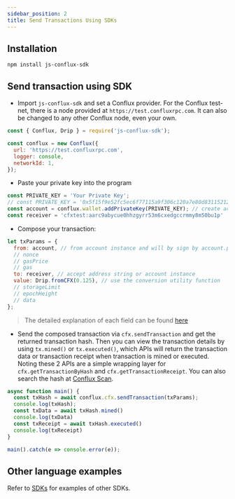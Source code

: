 ```yaml
---
sidebar_position: 2
title: Send Transactions Using SDKs
---
```


## Installation

``` npm install js-conflux-sdk ```

## Send transaction using SDK

* Import `js-conflux-sdk` and set a Conflux provider. For the Conflux test-net, there is a node provided at `https://test.confluxrpc.com`. It can also be changed to any other Conflux node, even your own.

```javascript
const { Conflux, Drip } = require('js-conflux-sdk');

const conflux = new Conflux({
  url: 'https://test.confluxrpc.com',
  logger: console,
  networkId: 1,
});
```

* Paste your private key into the program

```javascript
const PRIVATE_KEY = 'Your Private Key';
// const PRIVATE_KEY = '0x5f15f9e52fc5ec6f77115a9f306c120a7e80d83115212d33a843bb6b7989c261';
const account = conflux.wallet.addPrivateKey(PRIVATE_KEY); // create account instance
const receiver = 'cfxtest:aarc9abycue0hhzgyrr53m6cxedgccrmmy8m50bu1p'
```

* Compose your transaction:

```javascript
let txParams = {
  from: account, // from account instance and will by sign by account.privateKey
  // nonce
  // gasPrice
  // gas
  to: receiver, // accept address string or account instance
  value: Drip.fromCFX(0.125), // use the conversion utility function
  // storageLimit
  // epochHeight
  // data
};
```

> The detailed explanation of each field can be found [here](../learn/core-space-basics/core-transactions.md)

* Send the composed transaction via ```cfx.sendTransaction``` and get the returned transaction hash. Then you can view the transaction details by using `tx.mined()` or `tx.executed()`, which APIs will return the transaction data or transaction receipt when transaction is mined or executed. Noting these 2 APIs are a simple wrapping layer for `cfx.getTransactionByHash` and `cfx.getTransactionReceipt`. You can also search the hash at [Conflux Scan](http://confluxscan.io/).

```javascript
async function main() {
  const txHash = await conflux.cfx.sendTransaction(txParams);
  console.log(txHash);
  const txData = await txHash.mined()
  console.log(txData)
  const txReceipt = await txHash.executed()
  console.log(txReceipt)
}

main().catch(e => console.error(e));
```

## Other language examples

Refer to [SDKs](./sdks-and-tools/sdks.md) for examples of other SDKs.
